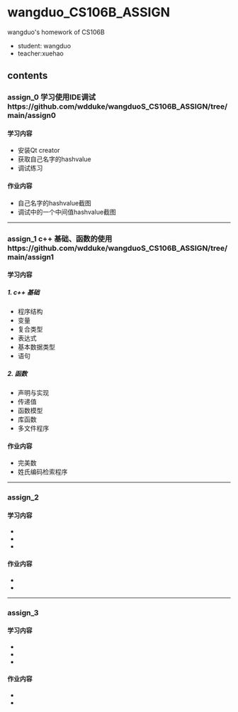 # wangduo_CS106B_ASSIGN
wangduo's homework of CS106B 
  * student: wangduo
  * teacher:xuehao
## contents
### assign_0 学习使用IDE调试https://github.com/wdduke/wangduoS_CS106B_ASSIGN/tree/main/assign0
#### 学习内容
  * 安装Qt creator
  * 获取自己名字的hashvalue
  * 调试练习
#### 作业内容
  * 自己名字的hashvalue截图
  * 调试中的一个中间值hashvalue截图
---
### assign_1 c++ 基础、函数的使用https://github.com/wdduke/wangduoS_CS106B_ASSIGN/tree/main/assign1
#### 学习内容
##### 1. c++ 基础  
  * 程序结构
  * 变量
  * 复合类型
  * 表达式
  * 基本数据类型
  * 语句
##### 2. 函数
  * 声明与实现
  * 传递值
  * 函数模型
  * 库函数
  * 多文件程序
  
#### 作业内容
  * 完美数
  * 姓氏编码检索程序
---
### assign_2
#### 学习内容
  * 
  * 
  * 
#### 作业内容
  * 
  * 
---
### assign_3 
#### 学习内容
  * 
  * 
  * 
#### 作业内容
  * 
  * 
